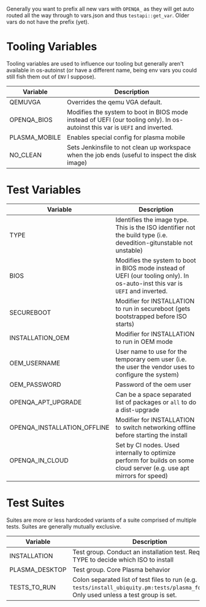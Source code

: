Generally you want to prefix all new vars with `OPENQA_` as they will get auto
routed all the way through to vars.json and thus `testapi::get_var`. Older vars
do not have the prefix (yet).

# Tooling Variables

Tooling variables are used to influence our tooling but generally aren't
available in os-autoinst (or have a different name, being env vars you could
still fish them out of `ENV` I suppose).

|Variable|Description|
|--------|-----------|
|QEMUVGA|Overrides the qemu VGA default.|
|OPENQA_BIOS|Modifies the system to boot in BIOS mode instead of UEFI (our tooling only). In os-autoinst this var is `UEFI` and inverted.|
|PLASMA_MOBILE|Enables special config for plasma mobile|
|NO_CLEAN|Sets Jenkinsfile to not clean up workspace when the job ends (useful to inspect the disk image)|

# Test Variables

|Variable|Description|
|--------|-----------|
|TYPE|Identifies the image type. This is the ISO identifier not the build type (i.e. devedition-gitunstable not unstable)|
|BIOS|Modifies the system to boot in BIOS mode instead of UEFI (our tooling only). In os-auto-inst this var is `UEFI` and inverted.
|SECUREBOOT|Modifier for INSTALLATION to run in secureboot (gets bootstrapped before ISO starts)|
|INSTALLATION_OEM|Modifier for INSTALLATION to run in OEM mode|
|OEM_USERNAME|User name to use for the temporary oem user (i.e. the user the vendor uses to configure the system)|
|OEM_PASSWORD|Password of the oem user|
|OPENQA_APT_UPGRADE|Can be a space separated list of packages or `all` to do a dist-upgrade|
|OPENQA_INSTALLATION_OFFLINE|Modifier for INSTALLATION to switch networking offline before starting the install|
|OPENQA_IN_CLOUD|Set by CI nodes. Used internally to optimize perform for builds on some cloud server (e.g. use apt mirrors for speed)|

# Test Suites

Suites are more or less hardcoded variants of a suite comprised of multiple
tests. Suites are generally mutually exclusive.

|Variable|Description|
|--------|-----------|
|INSTALLATION|Test group. Conduct an installation test. Requires a TYPE to decide which ISO to install|
|PLASMA_DESKTOP|Test group. Core Plasma behavior|
|TESTS_TO_RUN|Colon separated list of test files to run (e.g. `tests/install_ubiquity.pm:tests/plasma_folder.pm`). Only used unless a test group is set.|
